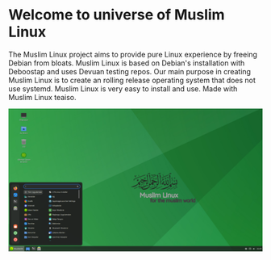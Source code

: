 # Welcome to universe of Muslim Linux

The Muslim Linux project aims to provide pure Linux experience by freeing Debian from bloats. Muslim Linux is based on Debian's installation with Deboostap and uses Devuan testing repos. Our main purpose in creating Muslim Linux is to create an rolling release operating system that does not use systemd. Muslim Linux is very easy to install and use. Made with Muslim Linux teaiso.


![screenshot](https://github.com/muslimos/muslimos.github.io/raw/main/screenshot/1.png "screenshot")


